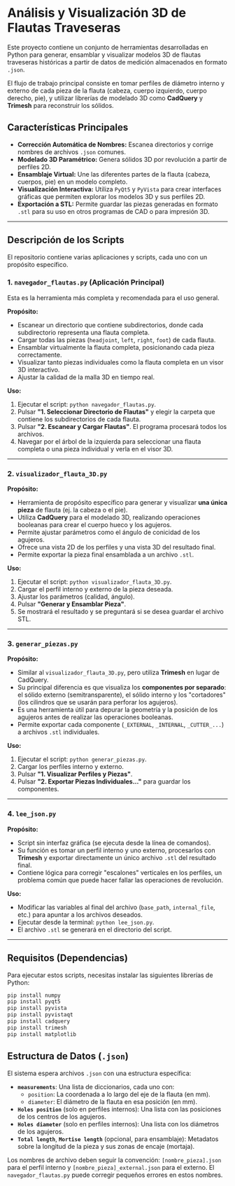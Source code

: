 # Análisis y Visualización 3D de Flautas Traveseras

Este proyecto contiene un conjunto de herramientas desarrolladas en Python para generar, ensamblar y visualizar modelos 3D de flautas traveseras históricas a partir de datos de medición almacenados en formato `.json`.

El flujo de trabajo principal consiste en tomar perfiles de diámetro interno y externo de cada pieza de la flauta (cabeza, cuerpo izquierdo, cuerpo derecho, pie), y utilizar librerías de modelado 3D como **CadQuery** y **Trimesh** para reconstruir los sólidos.

## Características Principales

- **Corrección Automática de Nombres:** Escanea directorios y corrige nombres de archivos `.json` comunes.
- **Modelado 3D Paramétrico:** Genera sólidos 3D por revolución a partir de perfiles 2D.
- **Ensamblaje Virtual:** Une las diferentes partes de la flauta (cabeza, cuerpos, pie) en un modelo completo.
- **Visualización Interactiva:** Utiliza `PyQt5` y `PyVista` para crear interfaces gráficas que permiten explorar los modelos 3D y sus perfiles 2D.
- **Exportación a STL:** Permite guardar las piezas generadas en formato `.stl` para su uso en otros programas de CAD o para impresión 3D.

---

## Descripción de los Scripts

El repositorio contiene varias aplicaciones y scripts, cada uno con un propósito específico.

### 1. `navegador_flautas.py` (Aplicación Principal)

Esta es la herramienta más completa y recomendada para el uso general.

**Propósito:**
- Escanear un directorio que contiene subdirectorios, donde cada subdirectorio representa una flauta completa.
- Cargar todas las piezas (`headjoint`, `left`, `right`, `foot`) de cada flauta.
- Ensamblar virtualmente la flauta completa, posicionando cada pieza correctamente.
- Visualizar tanto piezas individuales como la flauta completa en un visor 3D interactivo.
- Ajustar la calidad de la malla 3D en tiempo real.

**Uso:**
1. Ejecutar el script: `python navegador_flautas.py`.
2. Pulsar **"1. Seleccionar Directorio de Flautas"** y elegir la carpeta que contiene los subdirectorios de cada flauta.
3. Pulsar **"2. Escanear y Cargar Flautas"**. El programa procesará todos los archivos.
4. Navegar por el árbol de la izquierda para seleccionar una flauta completa o una pieza individual y verla en el visor 3D.

---

### 2. `visualizador_flauta_3D.py`

**Propósito:**
- Herramienta de propósito específico para generar y visualizar **una única pieza** de flauta (ej. la cabeza o el pie).
- Utiliza **CadQuery** para el modelado 3D, realizando operaciones booleanas para crear el cuerpo hueco y los agujeros.
- Permite ajustar parámetros como el ángulo de conicidad de los agujeros.
- Ofrece una vista 2D de los perfiles y una vista 3D del resultado final.
- Permite exportar la pieza final ensamblada a un archivo `.stl`.

**Uso:**
1. Ejecutar el script: `python visualizador_flauta_3D.py`.
2. Cargar el perfil interno y externo de la pieza deseada.
3. Ajustar los parámetros (calidad, ángulo).
4. Pulsar **"Generar y Ensamblar Pieza"**.
5. Se mostrará el resultado y se preguntará si se desea guardar el archivo STL.

---

### 3. `generar_piezas.py`

**Propósito:**
- Similar al `visualizador_flauta_3D.py`, pero utiliza **Trimesh** en lugar de CadQuery.
- Su principal diferencia es que visualiza los **componentes por separado**: el sólido externo (semitransparente), el sólido interno y los "cortadores" (los cilindros que se usarán para perforar los agujeros).
- Es una herramienta útil para depurar la geometría y la posición de los agujeros antes de realizar las operaciones booleanas.
- Permite exportar cada componente (`_EXTERNAL`, `_INTERNAL`, `_CUTTER_...`) a archivos `.stl` individuales.

**Uso:**
1. Ejecutar el script: `python generar_piezas.py`.
2. Cargar los perfiles interno y externo.
3. Pulsar **"1. Visualizar Perfiles y Piezas"**.
4. Pulsar **"2. Exportar Piezas Individuales..."** para guardar los componentes.

---

### 4. `lee_json.py`

**Propósito:**
- Script sin interfaz gráfica (se ejecuta desde la línea de comandos).
- Su función es tomar un perfil interno y uno externo, procesarlos con **Trimesh** y exportar directamente un único archivo `.stl` del resultado final.
- Contiene lógica para corregir "escalones" verticales en los perfiles, un problema común que puede hacer fallar las operaciones de revolución.

**Uso:**
- Modificar las variables al final del archivo (`base_path`, `internal_file`, etc.) para apuntar a los archivos deseados.
- Ejecutar desde la terminal: `python lee_json.py`.
- El archivo `.stl` se generará en el directorio del script.

---

## Requisitos (Dependencias)

Para ejecutar estos scripts, necesitas instalar las siguientes librerías de Python:

```bash
pip install numpy
pip install pyqt5
pip install pyvista
pip install pyvistaqt
pip install cadquery
pip install trimesh
pip install matplotlib
```

## Estructura de Datos (`.json`)

El sistema espera archivos `.json` con una estructura específica:

- **`measurements`**: Una lista de diccionarios, cada uno con:
  - `position`: La coordenada a lo largo del eje de la flauta (en mm).
  - `diameter`: El diámetro de la flauta en esa posición (en mm).
- **`Holes position`** (solo en perfiles internos): Una lista con las posiciones de los centros de los agujeros.
- **`Holes diameter`** (solo en perfiles internos): Una lista con los diámetros de los agujeros.
- **`Total length`**, **`Mortise length`** (opcional, para ensamblaje): Metadatos sobre la longitud de la pieza y sus zonas de encaje (mortaja).

Los nombres de archivo deben seguir la convención: `[nombre_pieza].json` para el perfil interno y `[nombre_pieza]_external.json` para el externo. El `navegador_flautas.py` puede corregir pequeños errores en estos nombres.